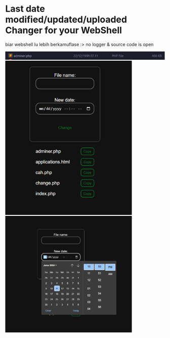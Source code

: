 # Last date modified/updated/uploaded Changer for your WebShell


biar webshell lu lebih berkamuflase :>
no logger & source code is open

<img src="https://raw.githubusercontent.com/pwnsauce403/date-changer/main/Screenshot%20(41).png?raw=true" alt="alt text" width="600"/>
<img src="https://raw.githubusercontent.com/pwnsauce403/date-changer/main/Screenshot%20(39).png?raw=true" alt="alt text" width="400"/>
<img src="https://raw.githubusercontent.com/pwnsauce403/date-changer/main/Screenshot%20(40).png?raw=true" alt="alt text" width="400"/>

